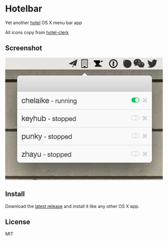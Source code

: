 # Hotelbar

Yet another [hotel](https://github.com/typicode/hotel) OS X menu bar app

All icons copy from [hotel-clerk](https://github.com/therealklanni/hotel-clerk)

## Screenshot

![hotelbar](screenshot.png)

## Install

Download the [latest release](https://github.com/yesmeck/hotelbar/releases) and install it like any other OS X app.

## License

MIT
